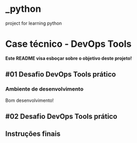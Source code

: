 # _python

project for learning python

# Case técnico - DevOps Tools 

**Este README visa esboçar sobre o objetivo deste projeto!**

## #01 Desafio DevOps Tools prático

### Ambiente de desenvolvimento

Bom desenvolvimento!

## #02 Desafio DevOps Tools prático

## Instruções finais
